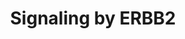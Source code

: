 ---
annotations:
- type: Pathway Ontology
  value: signaling pathway
authors:
- ReactomeTeam
- Anwesha
- Egonw
description: ERBB2, also known as HER2 or NEU, is a receptor tyrosine kinase (RTK)
  belonging to the EGFR family. ERBB2 possesses an extracellular domain that does
  not bind any known ligand, contrary to other EGFR family members, a single transmembrane
  domain, and an intracellular domain consisting of an active kinase and a C-tail
  with multiple tyrosine phosphorylation sites. Inactive ERBB2 is associated with
  a chaperone heat shock protein 90 (HSP90) and its co-chaperone CDC37 (Xu et al.
  2001, Citri et al. 2004, Xu et al. 2005). In addition, ERBB2 is associated with
  ERBB2IP (also known as ERBIN or LAP2), a protein responsible for proper localization
  of ERBB2. In epithelial cells, ERBB2IP restricts expression of ERBB2 to basolateral
  plasma membrane regions (Borg et al. 2000).<br><br> ERBB2 becomes activated by forming
  a heterodimer with another ligand-activated EGFR family member, either EGFR, ERBB3
  or ERBB4, which is accompanied by dissociation of chaperoning proteins HSP90 and
  CDC37 (Citri et al. 2004), as well as ERBB2IP (Borg et al. 2000) from ERBB2. ERBB2
  heterodimers function to promote cell proliferation, cell survival and differentiation,
  depending on the cellular context. ERBB2 can also be activated by homodimerization
  when it is overexpressed, in cancer for example. <br><br> In cells expressing both
  ERBB2 and EGFR, EGF stimulation of EGFR leads to formation of both ERBB2:EGFR heterodimers
  (Wada et al. 1990, Karunagaran et al. 1996) and EGFR homodimers. Heterodimers of
  ERBB2 and EGFR trans-autophosphorylate on twelve tyrosine residues, six in the C-tail
  of EGFR and six in the C-tail of ERBB2 - Y1023, Y1139, Y1196, Y1221, Y1222 and Y1248
  (Margolis et al. 1989, Hazan et al. 1990,Walton et  al. 1990, Helin et al. 1991,
  Ricci et al. 1995, Pinkas-Kramarski 1996). Phosphorylated tyrosine residues in the
  C-tail of EGFR and ERBB2 serve as docking sites for downstream signaling molecules.
  Three key signaling pathways activated by ERBB2:EGFR heterodimers are RAF/MAP kinase
  cascade, PI3K-induced AKT signaling, and signaling by phospholipase C gamma (PLCG1).
  Downregulation of EGFR signaling is mediated by ubiquitin ligase CBL, and is shown
  under Signaling by EGFR.<br><br> In cells expressing ERBB2 and ERBB3, ERBB3 activated
  by neuregulin NRG1 or NRG2 binding (Tzahar et al. 1994) forms a heterodimer with
  ERBB2 (Pinkas-Kramarski et al. 1996, Citri et al. 2004). ERBB3 is the only EGFR
  family member with no kinase activity, and can only function in heterodimers, with
  ERBB2 being its preferred heterodimerization partner. After heterodimerization,
  ERBB2 phosphorylates ten tyrosine residues in the C-tail of ERBB3, Y1054, Y1197,
  Y1199, Y1222, Y1224, Y1260, Y1262, Y1276, Y1289 and Y1328 (Prigent et al. 1994,
  Pinkas-Kramarski et al. 1996, Vijapurkar et al. 2003, Li et al. 2007) that subsequently
  serve as docking sites for downstream signaling molecules, resulting in activation
  of PI3K-induced AKT signaling and RAF/MAP kinase cascade. Signaling by ERBB3 is
  downregulated by the action of RNF41 ubiquitin ligase, also known as NRDP1. <br><br>
  In cells expressing ERBB2 and ERBB4, ligand stimulated ERBB4 can either homodimerize
  or form heterodimers with ERBB2 (Li et al. 2007), resulting in trans-autophosphorylation
  of ERBB2 and ERBB4 on C-tail tyrosine residues that will subsequently serve as docking
  sites for downstream signaling molecules, leading to activation of RAF/MAP kinase
  cascade and, in the case of ERBB4 CYT1 isoforms, PI3K-induced AKT signaling (Hazan
  et al. 1990, Cohen et al. 1996, Li et al. 2007, Kaushansky et al. 2008). Signaling
  by ERBB4 is downregulated by the action of WWP1 and ITCH ubiquitin ligases, and
  is shown under Signaling by ERBB4.  View original pathway at:[http://www.reactome.org/PathwayBrowser/#DIAGRAM=1227986
  Reactome].
last-edited: 2018-11-01
organisms:
- Homo sapiens
redirect_from:
- /index.php/Pathway:WP2780
- /instance/WP2780
schema-jsonld:
- '@context': https://schema.org/
  '@id': https://wikipathways.github.io/pathways/WP2780.html
  '@type': Dataset
  creator:
    '@type': Organization
    name: WikiPathways
  description: ERBB2, also known as HER2 or NEU, is a receptor tyrosine kinase (RTK)
    belonging to the EGFR family. ERBB2 possesses an extracellular domain that does
    not bind any known ligand, contrary to other EGFR family members, a single transmembrane
    domain, and an intracellular domain consisting of an active kinase and a C-tail
    with multiple tyrosine phosphorylation sites. Inactive ERBB2 is associated with
    a chaperone heat shock protein 90 (HSP90) and its co-chaperone CDC37 (Xu et al.
    2001, Citri et al. 2004, Xu et al. 2005). In addition, ERBB2 is associated with
    ERBB2IP (also known as ERBIN or LAP2), a protein responsible for proper localization
    of ERBB2. In epithelial cells, ERBB2IP restricts expression of ERBB2 to basolateral
    plasma membrane regions (Borg et al. 2000).<br><br> ERBB2 becomes activated by
    forming a heterodimer with another ligand-activated EGFR family member, either
    EGFR, ERBB3 or ERBB4, which is accompanied by dissociation of chaperoning proteins
    HSP90 and CDC37 (Citri et al. 2004), as well as ERBB2IP (Borg et al. 2000) from
    ERBB2. ERBB2 heterodimers function to promote cell proliferation, cell survival
    and differentiation, depending on the cellular context. ERBB2 can also be activated
    by homodimerization when it is overexpressed, in cancer for example. <br><br>
    In cells expressing both ERBB2 and EGFR, EGF stimulation of EGFR leads to formation
    of both ERBB2:EGFR heterodimers (Wada et al. 1990, Karunagaran et al. 1996) and
    EGFR homodimers. Heterodimers of ERBB2 and EGFR trans-autophosphorylate on twelve
    tyrosine residues, six in the C-tail of EGFR and six in the C-tail of ERBB2 -
    Y1023, Y1139, Y1196, Y1221, Y1222 and Y1248 (Margolis et al. 1989, Hazan et al.
    1990,Walton et  al. 1990, Helin et al. 1991, Ricci et al. 1995, Pinkas-Kramarski
    1996). Phosphorylated tyrosine residues in the C-tail of EGFR and ERBB2 serve
    as docking sites for downstream signaling molecules. Three key signaling pathways
    activated by ERBB2:EGFR heterodimers are RAF/MAP kinase cascade, PI3K-induced
    AKT signaling, and signaling by phospholipase C gamma (PLCG1). Downregulation
    of EGFR signaling is mediated by ubiquitin ligase CBL, and is shown under Signaling
    by EGFR.<br><br> In cells expressing ERBB2 and ERBB3, ERBB3 activated by neuregulin
    NRG1 or NRG2 binding (Tzahar et al. 1994) forms a heterodimer with ERBB2 (Pinkas-Kramarski
    et al. 1996, Citri et al. 2004). ERBB3 is the only EGFR family member with no
    kinase activity, and can only function in heterodimers, with ERBB2 being its preferred
    heterodimerization partner. After heterodimerization, ERBB2 phosphorylates ten
    tyrosine residues in the C-tail of ERBB3, Y1054, Y1197, Y1199, Y1222, Y1224, Y1260,
    Y1262, Y1276, Y1289 and Y1328 (Prigent et al. 1994, Pinkas-Kramarski et al. 1996,
    Vijapurkar et al. 2003, Li et al. 2007) that subsequently serve as docking sites
    for downstream signaling molecules, resulting in activation of PI3K-induced AKT
    signaling and RAF/MAP kinase cascade. Signaling by ERBB3 is downregulated by the
    action of RNF41 ubiquitin ligase, also known as NRDP1. <br><br> In cells expressing
    ERBB2 and ERBB4, ligand stimulated ERBB4 can either homodimerize or form heterodimers
    with ERBB2 (Li et al. 2007), resulting in trans-autophosphorylation of ERBB2 and
    ERBB4 on C-tail tyrosine residues that will subsequently serve as docking sites
    for downstream signaling molecules, leading to activation of RAF/MAP kinase cascade
    and, in the case of ERBB4 CYT1 isoforms, PI3K-induced AKT signaling (Hazan et
    al. 1990, Cohen et al. 1996, Li et al. 2007, Kaushansky et al. 2008). Signaling
    by ERBB4 is downregulated by the action of WWP1 and ITCH ubiquitin ligases, and
    is shown under Signaling by ERBB4.  View original pathway at:[http://www.reactome.org/PathwayBrowser/#DIAGRAM=1227986
    Reactome].
  keywords:
  - Ub-RNF41:p-USP8
  - ATP
  - 'p-6Y-EGFR '
  - ERBB3:RNF41
  - 'PTK6 '
  - ERBB2:EGFR
  - 'PS '
  - p-T945-USP8
  - RNF41
  - PTK6
  - DAG and IP3
  - 'p-Y877,Y1023,Y1139,Y1221,Y1222-ERBB2 '
  - ERBB2:ERBB2IP:HSP90:CDC37
  - p-S139,3Y-SHC1-1,p-S29,3Y-SHC1-2
  - NRG1/2:p-ERBB3:p-ERBB2:PI3K
  - p-Y349,350-SHC1:Phosphorylated ERBB2 heterodimers
  - USP8
  - 'p-Y1056,Y1188,Y1242-ERBB4 JM-A CYT-1 isoform '
  - CUL5
  - p-Y342-PTK6
  - 'p-Y877-ERBB2 '
  - 'p-6Y-ERBB2 '
  - Activated
  - 'DAGs '
  - ERBB2 heterodimers
  - 'NRGs/EGFLs:ERBB4:ERBB2 '
  - 'Ca2+ '
  - p-ERBB2 heterodimers
  - NRGs/EGFLs:p-ERBB4cyt1:p-ERBB2:PI3K
  - Pi
  - 'RPS27A(1-76) '
  - 'UBB(77-152) '
  - 'p-Y-ERBB2 '
  - heterodimers:MEMO1:RHOA:GTP:DIAPH1
  - SHC1:Phosphorylated
  - 'NRGs/EGFLs:ERBB4:p-Y877-ERBB2 '
  - RHO GTPases Activate
  - 'NRGs/EGFLs:p-ERBB4:p-7Y-ERBB2 '
  - 'p-Y1023,Y1139,Y1221,Y1222-ERBB2 '
  - ADP
  - 'UBC(305-380) '
  - 'p-S139,3Y-SHC1-1 '
  - 'p-7Y-ERBB2 '
  - PTPN18
  - RAF/MAP kinase
  - Ub-ERBB3
  - 'UBC(457-532) '
  - heterodimers:PTPN18
  - 'p-Y349,Y350,Y427-SHC1-1 '
  - 'p-Y,Y877-ERBB2 '
  - 'UBC(533-608) '
  - ERBB2(dephosphorylated at Y1196,Y1112 and Y1248):EGFR heterodimers:PTPN18
  - NRG1/2:Ub-p-10Y-ERBB3:p-ERBB2
  - Ub-RNF41
  - GDP
  - Ub
  - MEMO1
  - NRG1/2:p-10Y-ERBB3:p-ERBB2:GRB7
  - 'UBC(609-684) '
  - 'SHC1 '
  - 'GAB1 '
  - p-6Y-ERBB2
  - ERBB2:ERBB3
  - STUB1
  - heterodimers
  - 'GTP '
  - 'MEMO1 '
  - 'ERBB2 '
  - 'ERBB4 JM-A CYT-2 isoform '
  - 'Phosphorylated p-Y877-ERBB2 heterodimers '
  - 'p-T945-USP8 '
  - 'ERBB3-1 '
  - 'active p-T507,S645,S664-PRKCD '
  - NRG1/2
  - 'RNF41 '
  - 'Phosphorylated p-Y877,Y1023,Y1139,Y1196,Y1221,Y1222-ERBB2 heterodimers '
  - 'ERBB4 JM-B CYT-1 isoform '
  - heterodimers:PTK6
  - 'p-T308,S473-AKT1 '
  - RHOA:GTP:DIAPH1
  - GRB2:SOS1:p-Y349,350-SHC1:Phosphorylated ERBB2 heterodimers
  - GTP
  - 'p-6Y,Y1112-ERBB2 '
  - PIK3CA:PIK3R1
  - p-Y877-ERBB2
  - PRKCA(PRKCD,PRKCE)
  - PTPN12
  - MATK
  - 'GRB2-1 '
  - 'UBC(229-304) '
  - GRB2-1:SOS1
  - p-4Y-PLCG1
  - GRB2:GAB1
  - GRB7
  - PLCG1
  - 'UBC(77-152) '
  - p21 RAS:GTP
  - Formins
  - 'UBB(153-228) '
  - 'PIK3R1 '
  - 'Phosphorylated p-6Y-ERBB2 heterodimers '
  - H2O
  - Heterodimers of
  - Ub-ERBB2:ERBB2IP:HSP90:CDC37
  - 'RHOA '
  - ERBB3-1
  - CDC37
  - 'p-10Y-ERBB3-1 '
  - 'ERBB2IP '
  - 'DAG '
  - 'p-7Y,Y1112-ERBB2 '
  - EGF:p-EGFR:p-ERBB2:GRB2:GAB1:PI3K
  - ERBB2:ERBB4
  - 'Neuregulins '
  - 'pT497,T638,S657-PRKCA '
  - 'HRAS '
  - 'UBA52(1-76) '
  - 'p-S29,3Y-SHC1-2 '
  - 'NRG1 '
  - 'DIAPH1 '
  - ERBB2IP
  - 'ERBB4 JM-A CYT-1 isoform '
  - 'Phosphorylated ERBB2:ERBB4cyt1 heterodimers '
  - 'EGF '
  - 'MyrG-p-Y420-FYN '
  - 'CDC37 '
  - ERBB2:ERBB4cyt1
  - signaling
  - 'PTPN12 '
  - 'KRAS '
  - 'Phosphorylated ERBB2:ERBB4cyt2 heterodimers '
  - EGFR/ERBB3/ERBB4
  - Phosphorylated
  - p-T,p-S-AKT
  - 'p-Y1046,Y1178,Y1232-ERBB4 JM-B CYT-1 isoform '
  - p-Y419/420/426-N-myristoyl-SRC/FYN/YES1
  - SHC1
  - PI(4,5)P2
  - 'NRAS '
  - 'SOS1 '
  - 'p-Y239,Y240,Y317-SHC1-2 '
  - p-ERBB2
  - EGF:p-EGFR:p-ERBB2:PLCG1
  - 'p-T305,S472-AKT3 '
  - 'p-Y349,Y350-SHC1 '
  - 'MATK '
  - cascade
  - 'MyrG-p-Y419-SRC '
  - 'p-T309,S474-AKT2 '
  - p-S139,3Y-SHC1-1,p-S29,3Y-SHC1-2:PTPN12
  - 'NRG2 '
  - Y1248
  - 'PTPN18 '
  - 'EGF-like ligands '
  - Ligand-Activated
  - p-3Y-SHC1-1,p-3Y-SHC1-2
  - 'MyrG-p-Y426-YES1 '
  - EGF:p-EGFR:p-ERBB2:GRB2:SOS1
  - 'UBC(153-228) '
  - Signaling by PTK6
  - NRG1/2:ERBB3
  - NRG1/2:p-10Y-ERBB3:p-ERBB2:RNF41
  - 'GRB7 '
  - 'EGFR '
  - 'UBC(1-76) '
  - heterodimers:MATK
  - PIP3 activates AKT
  - 'UBB(1-76) '
  - PI(3,4,5)P3
  - dephosphorylated at
  - 'GDP '
  - EGF:p-EGFR:p-ERBB2:GRB2:GAB1
  - 'p-T566,T710,S729-PRKCE '
  - Ub-ERBB2:ERBB2IP:Ub-HSP90:CDC37
  - 'HSP90AA1 '
  - p21 RAS:GDP
  - 'UBC(381-456) '
  - 'PIK3CA '
  - 'NRGs/EGFLs:p-ERBB4:p-6Y-ERBB2 '
  - HSP90
  - 'PLCG1 '
  - heterodimers:MEMO1
  - NRGs/EGFLs:p-ERBB4:p-ERBB2:GRB2:SOS1
  - 'Phosphorylated p-Y1023,Y1139,Y1196,Y1221,Y1222-ERBB2 heterodimers '
  license: CC0
  name: Signaling by ERBB2
seo: CreativeWork
title: Signaling by ERBB2
wpid: WP2780
---